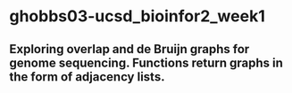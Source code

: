 # ghobbs03-ucsd_bioinfor2_week1
## Exploring overlap and de Bruijn graphs for genome sequencing. Functions return graphs in the form of adjacency lists.
